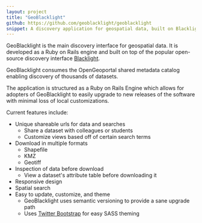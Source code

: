 ```yaml
---
layout: project
title: "GeoBlacklight"
github: https://github.com/geoblacklight/geoblacklight
snippet: A discovery application for geospatial data, built on Blacklight and Ruby on Rails
---
```

<div class = "browsers index">
  <div class = "browser">
    <div class="browser-top-bar">
      <div class="browser-circle"></div>
      <div class="browser-circle"></div>
      <div class="browser-circle"></div>
  </div>
  <div class="browser-content"></div>
  </div>
  <div class = "browser">
    <div class="browser-top-bar">
      <div class="browser-circle"></div>
      <div class="browser-circle"></div>
      <div class="browser-circle"></div>
    </div>
    <div class="browser-content">
    </div>
  </div>
  <div class = "browser">
    <div class="browser-top-bar">
      <div class="browser-circle"></div>
      <div class="browser-circle"></div>
      <div class="browser-circle"></div>
  </div>
  <div class="browser-content"></div>
  </div>
</div>

GeoBlacklight is the main discovery interface for geospatial data. It is developed as a Ruby on Rails engine and built on top of the popular open-source discovery interface [Blacklight](http://www.projectblacklight.org).

GeoBlacklight consumes the OpenGeoportal shared metadata catalog enabling discovery of thousands of datasets.

The application is structured as a Ruby on Rails Engine which allows for adopters of GeoBlacklight to easily upgrade to new releases of the software with minimal loss of local customizations.

Current features include:

  - Unique shareable urls for data and searches
    - Share a dataset with colleagues or students
    - Customize views based off of certain search terms
  - Download in multiple formats
    - Shapefile
    - KMZ
    - Geotiff
  - Inspection of data before download
    - View a dataset's attribute table before downloading it
  - Responsive design
  - Spatial search
  - Easy to update, customize, and theme
     - GeoBlacklight uses semantic versioning to provide a sane upgrade path
     - Uses [Twitter Bootstrap](http://getbootstrap.com) for easy SASS theming
     
  